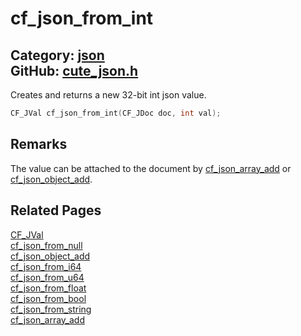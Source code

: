 [//]: # (This file is automatically generated by Cute Framework's docs parser.)
[//]: # (Do not edit this file by hand!)
[//]: # (See: https://github.com/RandyGaul/cute_framework/blob/master/samples/docs_parser.cpp)
[](../header.md ':include')

# cf_json_from_int

Category: [json](/api_reference?id=json)  
GitHub: [cute_json.h](https://github.com/RandyGaul/cute_framework/blob/master/include/cute_json.h)  
---

Creates and returns a new 32-bit int json value.

```cpp
CF_JVal cf_json_from_int(CF_JDoc doc, int val);
```

## Remarks

The value can be attached to the document by [cf_json_array_add](/json/cf_json_array_add.md) or [cf_json_object_add](/json/cf_json_object_add.md).

## Related Pages

[CF_JVal](/json/cf_jval.md)  
[cf_json_from_null](/json/cf_json_from_null.md)  
[cf_json_object_add](/json/cf_json_object_add.md)  
[cf_json_from_i64](/json/cf_json_from_i64.md)  
[cf_json_from_u64](/json/cf_json_from_u64.md)  
[cf_json_from_float](/json/cf_json_from_float.md)  
[cf_json_from_bool](/json/cf_json_from_bool.md)  
[cf_json_from_string](/json/cf_json_from_string.md)  
[cf_json_array_add](/json/cf_json_array_add.md)  
